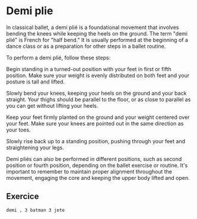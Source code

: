 # Demi plie

In classical ballet, a demi plié is a foundational movement that involves bending the knees while keeping the heels on the ground. The term "demi plié" is French for "half bend." It is usually performed at the beginning of a dance class or as a preparation for other steps in a ballet routine.

To perform a demi plié, follow these steps:

Begin standing in a turned-out position with your feet in first or fifth position. Make sure your weight is evenly distributed on both feet and your posture is tall and lifted.

Slowly bend your knees, keeping your heels on the ground and your back straight. Your thighs should be parallel to the floor, or as close to parallel as you can get without lifting your heels.

Keep your feet firmly planted on the ground and your weight centered over your feet. Make sure your knees are pointed out in the same direction as your toes.

Slowly rise back up to a standing position, pushing through your feet and straightening your legs.

Demi pliés can also be performed in different positions, such as second position or fourth position, depending on the ballet exercise or routine. It's important to remember to maintain proper alignment throughout the movement, engaging the core and keeping the upper body lifted and open.



## **Exercice**

```bash
demi , 3 batman 3 jete
```
